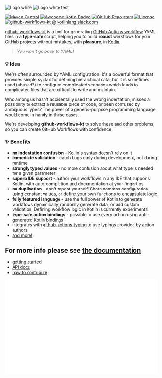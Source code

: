 ![Logo white](images/Logo-White.svg#gh-dark-mode-only)
![Logo white](images/Logo-Black.svg#gh-light-mode-only)
test

<!-- maven coordinates -->
[![Maven Central](https://maven-badges.herokuapp.com/maven-central/io.github.typesafegithub/github-workflows-kt/badge.svg)](https://maven-badges.herokuapp.com/maven-central/io.github.typesafegithub/github-workflows-kt)
[![Awesome Kotlin Badge](https://kotlin.link/awesome-kotlin.svg)](https://github.com/KotlinBy/awesome-kotlin)
[![GitHub Repo stars](https://img.shields.io/github/stars/typesafegithub/github-workflows-kt)](https://star-history.com/#typesafegithub/github-workflows-kt&Date)
[![License](https://img.shields.io/github/license/typesafegithub/github-workflows-kt)](https://github.com/typesafegithub/github-workflows-kt/blob/main/LICENSE)
[![github-workflows-kt @ kotlinlang.slack.com](https://img.shields.io/static/v1?label=kotlinlang&message=github-workflows-kt&color=blue&logo=slack)](https://kotlinlang.slack.com/archives/C02UUATR7RC)

[github-workflows-kt](https://github.com/typesafegithub/github-workflows-kt/) is a tool for generating
[GitHub Actions workflow](https://docs.github.com/en/actions/using-workflows) YAML files in a **type-safe** script, helping you to
build **robust** workflows for your GitHub projects without mistakes, with **pleasure**, in
[Kotlin](https://kotlinlang.org/).

> _You won't go back to YAML!_

### 💡 Idea

We're often surrounded by YAML configuration. It's a powerful format that provides simple syntax for defining
hierarchical data, but it is sometimes used (abused?) to configure complicated scenarios which leads to complicated
files that are difficult to write and maintain.

Who among us hasn't accidentally used the wrong indentation, missed a possibility to extract a reusable piece of code,
or been confused by ambiguous types? The power of a generic-purpose programming language would come in handy in these
cases.

We're developing **github-workflows-kt** to solve these and other problems, so you can create GitHub Workflows with
confidence.

### ✨ Benefits

* **no indentation confusion** - Kotlin's syntax doesn't rely on it
* **immediate validation** - catch bugs early during development, not during runtime
* **strongly typed values** - no more confusion about what type is needed for a given parameter
* **superb IDE support** - author your workflows in any IDE that supports Kotlin, with auto-completion and documentation
  at your fingertips
* **no duplication** - don't repeat yourself! Share common configuration using constant values, or define your own
  functions to encapsulate logic
* **fully featured language** - use the full power of Kotlin to generate workflows dynamically, randomly generate data,
  or add custom validation. Defining workflow logic in Kotlin is currently experimental
* **type-safe action bindings** - possible to use every action using auto-generated Kotlin bindings
* integrates with [github-actions-typing](https://github.com/typesafegithub/github-actions-typing) to use typings
  provided by action authors
* [and more!](https://typesafegithub.github.io/github-workflows-kt/)

## For more info please see [the documentation](https://typesafegithub.github.io/github-workflows-kt/)

* [getting started](https://typesafegithub.github.io/github-workflows-kt/user-guide/getting_started/)
* [API docs](https://typesafegithub.github.io/github-workflows-kt/api-docs/)
* [how to contribute](https://github.com/typesafegithub/github-workflows-kt/blob/main/CONTRIBUTING.md)

![teaser](https://github.com/typesafegithub/github-workflows-kt/blob/gh-pages/teaser-with-newest-version.svg)
